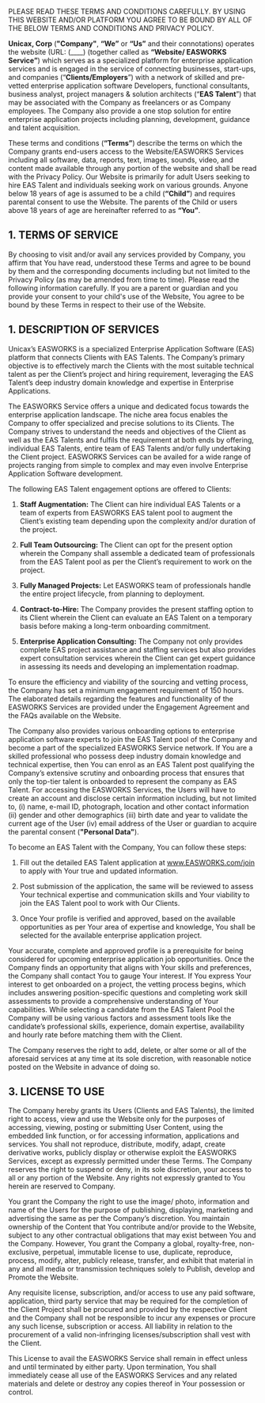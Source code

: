 PLEASE READ THESE TERMS AND CONDITIONS CAREFULLY. BY USING THIS WEBSITE AND/OR PLATFORM YOU AGREE TO BE BOUND BY ALL OF THE BELOW TERMS AND CONDITIONS AND PRIVACY POLICY.

**Unicax, Corp** (**"Company"**, **“We”** or **“Us”** and their connotations) operates the website (URL: (____) (together called as **“Website/ EASWORKS Service”**) which serves as a specialized platform for enterprise application services and is engaged in the service of connecting businesses, start-ups, and companies (“**Clients/Employers**”) with a network of skilled and pre-vetted enterprise application software Developers, functional consultants, business analyst, project managers & solution architects (“**EAS Talent**”) that may be associated with the Company as freelancers or as Company employees. The Company also provide a one stop solution for entire enterprise application projects including planning, development, guidance and talent acquisition.

These terms and conditions (**“Terms”**) describe the terms on which the Company grants end-users access to the Website/EASWORKS Services including all software, data, reports, text, images, sounds, video, and content made available through any portion of the website and shall be read with the Privacy Policy. Our Website is primarily for adult Users seeking to hire EAS Talent and individuals seeking work on various grounds. Anyone below 18 years of age is assumed to be a child (**“Child”**) and requires parental consent to use the Website. The parents of the Child or users above 18 years of age are hereinafter referred to as **“You”**. 

## 1. TERMS OF SERVICE

By choosing to visit and/or avail any services provided by Company, you affirm that You have read, understood these Terms and agree to be bound by them and the corresponding documents including but not limited to the Privacy Policy (as may be amended from time to time). Please read the following information carefully. If you are a parent or guardian and you provide your consent to your child's use of the Website, You agree to be bound by these Terms in respect to their use of the Website.

## 1. DESCRIPTION OF SERVICES

Unicax’s EASWORKS is a specialized Enterprise Application Software (EAS) platform that connects Clients with EAS Talents. The Company’s primary objective is to effectively march the Clients with the most suitable technical talent as per the Client’s project and hiring requirement, leveraging the EAS Talent’s deep industry domain knowledge and expertise in Enterprise Applications. 

The EASWORKS Service offers a unique and dedicated focus towards the enterprise application landscape. The niche area focus enables the Company to offer specialized and precise solutions to its Clients. The Company strives to understand the needs and objectives of the Client as well as the EAS Talents and fulfils the requirement at both ends by offering, individual EAS Talents, entire team of EAS Talents and/or fully undertaking the Client project. EASWORKS Services can be availed for a wide range of projects ranging from simple to complex and may even involve Enterprise Application Software development.

The following EAS Talent engagement options are offered to Clients:

1. **Staff Augmentation:** The Client can hire individual EAS Talents or a team of experts from EASWORKS EAS talent pool to augment the Client’s existing team depending upon the complexity and/or duration of the project.

2. **Full Team Outsourcing:** The Client can opt for the present option wherein the Company shall assemble a dedicated team of professionals from the EAS Talent pool as per the Client’s requirement to work on the project.

3. **Fully Managed Projects:** Let EASWORKS team of professionals handle the entire project lifecycle, from planning to deployment. 

4. **Contract-to-Hire:** The Company provides the present staffing option to its Client wherein the Client can evaluate an EAS Talent on a temporary basis before making a long-term onboarding commitment.

5. **Enterprise Application Consulting:** The Company not only provides complete EAS project assistance and staffing services but also provides expert consultation services wherein the Client can get expert guidance in assessing its needs and developing an implementation roadmap.

To ensure the efficiency and viability of the sourcing and vetting process, the Company has set a minimum engagement requirement of 150 hours. The elaborated details regarding the features and functionality of the EASWORKS Services are provided under the Engagement Agreement and the FAQs available on the Website.

The Company also provides various onboarding options to enterprise application software experts to join the EAS Talent pool of the Company and become a part of the specialized EASWORKS Service network. If You are a skilled professional who possess deep industry domain knowledge and technical expertise, then You can enrol as an EAS Talent post qualifying the Company’s extensive scrutiny and onboarding process that ensures that only the top-tier talent is onboarded to represent the company as EAS Talent. For accessing the EASWORKS Services, the Users will have to create an account and disclose certain information including, but not limited to, (i) name, e-mail ID, photograph, location and other contact information (ii) gender and other demographics (iii) birth date and year to validate the current age of the User (iv) email address of the User or guardian to acquire the parental consent (**"Personal Data"**).

To become an EAS Talent with the Company, You can follow these steps:

1. Fill out the detailed EAS Talent application at www.EASWORKS.com/join to apply with Your true and updated information. 

2. Post submission of the application, the same will be reviewed to assess Your technical expertise and communication skills and Your viability to join the EAS Talent pool to work with Our Clients.

3. Once Your profile is verified and approved, based on the available opportunities as per Your area of expertise and knowledge, You shall be selected for the available enterprise application project.

Your accurate, complete and approved profile is a prerequisite for being considered for upcoming enterprise application job opportunities. Once the Company finds an opportunity that aligns with Your skills and preferences, the Company shall contact You to gauge Your interest. If You express Your interest to get onboarded on a project, the vetting process begins, which includes answering position-specific questions and completing work skill assessments to provide a comprehensive understanding of Your capabilities. While selecting a candidate from the EAS Talent Pool the Company will be using various factors and assessment tools like the candidate’s professional skills, experience, domain expertise, availability and hourly rate before matching them with the Client.

The Company reserves the right to add, delete, or alter some or all of the aforesaid services at any time at its sole discretion, with reasonable notice posted on the Website in advance of doing so. 

## 3. LICENSE TO USE

The Company hereby grants its Users (Clients and EAS Talents), the limited right to access, view and use the Website only for the purposes of accessing, viewing, posting or submitting User Content, using the embedded link function, or for accessing information, applications and services. You shall not reproduce, distribute, modify, adapt, create derivative works, publicly display or otherwise exploit the EASWORKS Services, except as expressly permitted under these Terms. The Company reserves the right to suspend or deny, in its sole discretion, your access to all or any portion of the Website. Any rights not expressly granted to You herein are reserved to Company.

You grant the Company the right to use the image/ photo, information and name of the Users for the purpose of publishing, displaying, marketing and advertising the same as per the Company’s discretion. You maintain ownership of the Content that You contribute and/or provide to the Website, subject to any other contractual obligations that may exist between You and the Company. However, You grant the Company a global, royalty-free, non-exclusive, perpetual, immutable license to use, duplicate, reproduce, process, modify, alter, publicly release, transfer, and exhibit that material in any and all media or transmission techniques solely to Publish, develop and Promote the Website. 

Any requisite license, subscription, and/or access to use any paid software, application, third party service that may be required for the completion of the Client Project shall be procured and provided by the respective Client and the Company shall not be responsible to incur any expenses or procure any such license, subscription or access. All liability in relation to the procurement of a valid non-infringing licenses/subscription shall vest with the Client. 

This License to avail the EASWORKS Service shall remain in effect unless and until terminated by either party. Upon termination, You shall immediately cease all use of the EASWORKS Services and any related materials and delete or destroy any copies thereof in Your possession or control. 

